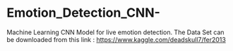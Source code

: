 # Emotion_Detection_CNN-
Machine Learning CNN Model for live emotion detection.
The Data Set can be downloaded from this link : https://www.kaggle.com/deadskull7/fer2013
